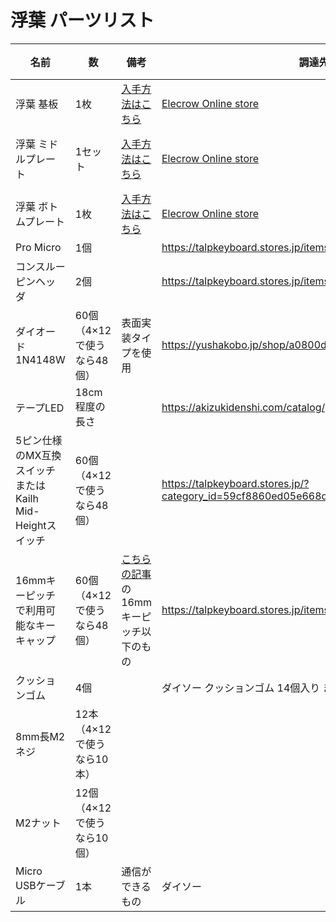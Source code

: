 # 浮葉 パーツリスト

| 名前                                                      | 数                         | 備考                                                         | 調達先の例                                                   | 参考価格       |
| --------------------------------------------------------- | -------------------------- | ------------------------------------------------------------ | ------------------------------------------------------------ | -------------- |
| 浮葉 基板                                                 | 1枚                  | [入手方法はこちら](pcb_order_guide_jp.md)                    | [Elecrow Online store](https://www.elecrow.com/)             | 5枚で$25.44    |
| 浮葉 ミドルプレート                                       | 1セット             | [入手方法はこちら](pcb_order_guide_jp.md)                    | [Elecrow Online store](https://www.elecrow.com/)             | 分割型の場合5枚で$9.05    |
| 浮葉 ボトムプレート                                       | 1枚                 | [入手方法はこちら](pcb_order_guide_jp.md)                    | [Elecrow Online store](https://www.elecrow.com/)             | 5枚で$25.44    |
| Pro Micro                                                 | 1個                        |                                                              | https://talpkeyboard.stores.jp/items/5b24504ba6e6ee7ec60063e3 | 550円          |
| コンスルーピンヘッダ                                      | 2個                        |                                                              | https://talpkeyboard.stores.jp/items/5e056626d790db16e2889233 | 220円          |
| ダイオード 1N4148W                                        | 60個（4×12で使うなら48個） | 表面実装タイプを使用                                         | https://yushakobo.jp/shop/a0800di-02-100/                    | 100個で220円   |
| テープLED | 18cm程度の長さ |  | https://akizukidenshi.com/catalog/g/gM-12982/ | 1mで1,350円 |
| 5ピン仕様のMX互換スイッチ または Kailh Mid-Heightスイッチ | 60個（4×12で使うなら48個） |                                                              | https://talpkeyboard.stores.jp/?category_id=59cf8860ed05e668db003f5d | 10個で450円～  |
| 16mmキーピッチで利用可能なキーキャップ                    | 60個（4×12で使うなら48個） | [こちらの記事](https://e3w2q.github.io/10/)の16mmキーピッチ以下のもの | https://talpkeyboard.stores.jp/items/5f5444c380933970d139e98c | 2個で150円など |
| クッションゴム                                            | 4個                        |                                                              | ダイソー クッションゴム 14個入り または すべりどめシート     | 110円          |
| 8mm長M2ネジ | 12本（4×12で使うなら10本） | |  |  |
| M2ナット | 12個（4×12で使うなら10個） | |  |  |
| Micro USBケーブル                                         | 1本                        | 通信ができるもの                                             | ダイソー                                                     | 110円          |


